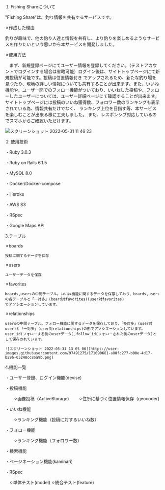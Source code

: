 １.Fishing Shareについて

  "Fishing Share"は、釣り情報を共有するサービスです。
  
  ⚪︎作成した理由
  
   釣りが趣味で、他の釣り人達と情報を共有し、より釣りを楽しめるようなサービスを作りたいという思いから本サービスを開発しました。
  
  ⚪︎使用方法
  
  　まず、新規登録ページにてユーザー情報を登録してください。（テストアカウントでログインする場合は省略可能）ログイン後は、サイトトップページにて新規投稿が可能です。投稿は位置情報付き
    でアップされるため、新たな釣り場を見つたり、現地の詳しい情報についても共有することが出来ます。また、いいね機能や、ユーザー間でのフォロー機能がついており、いいねした投稿や、フォロ
    ーしたユーザーについては、ユーザー詳細ページにて確認することが出来ます。サイトトップページには投稿のいいね獲得数、フォロワー数のランキングも表示されている為、情報共有だけでなく、
    ランキング上位を目指す等、本サービスを楽しむことが出来る様に工夫しました。
    また、レスポンシブ対応しているのでスマホからご確認いただけます。
   
   ![スクリーンショット 2022-05-31 11 46 23](https://user-images.githubusercontent.com/97491275/171082813-fa6f0d22-649c-4d67-a762-14d38e0c8ecd.png)


２.使用技術

・Ruby 3.0.3

・Ruby on Rails 6.1.5

・MySQL 8.0

・Docker/Docker-compose

・Heroku

・AWS S3

・RSpec

・Google Maps API

3.テーブル

  ⚪︎boards
  
    投稿に関するデータを保存
    
  ⚪︎users
  
    ユーザーデータを保存
    
  ⚪︎favorites
  
    boards,usersの中間テーブル。いいね機能に関するデータを保存しており、boards,usersの各テーブルと「一対多」(board対favorites)(user対favorites)
    でアソシエーションしています。
    
  ⚪︎relationships
  
    usersの中間テーブル。フォロー機能に関するデータを保存しており、「多対多」(user対user)と「一対多」(user対relationships)の形でアソシエーションしています。
    user_id(フォローする側のuserデータ),follow_id(フォローされた側のuserデータ)として保存されています。
    
    ![スクリーンショット 2022-05-31 13 05 06](https://user-images.githubusercontent.com/97491275/171090681-a88fc277-b00e-4d17-b296-05248cc86a9b.png)


4.機能一覧

・ユーザー登録、ログイン機能(devise)

・投稿機能

　　⚪︎画像投稿（ActiveStorage)
　　⚪︎住所に基づく位置情報保存（geocoder)
  
・いいね機能

　　⚪︎ランキング機能（投稿に対するいいね数）
  
・フォロー機能

　　⚪︎ランキング機能（フォロワー数）
  
・検索機能

・ページネーション機能(kaminari)

・RSpec

  　⚪︎単体テスト(model)
   ⚪︎統合テスト(feature)
